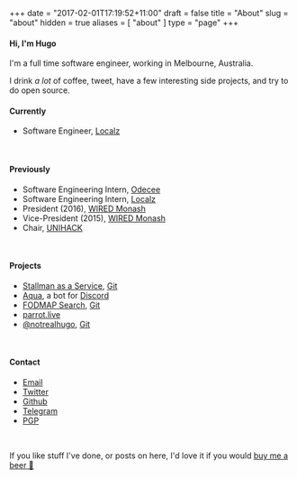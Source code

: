 +++
date = "2017-02-01T17:19:52+11:00"
draft = false
title = "About"
slug = "about"
hidden = true
aliases = [
	"about"
]
type = "page"
+++

#### Hi, I'm Hugo
I'm a full time software engineer, working in Melbourne, Australia.

I drink _a lot_ of coffee, tweet, have a few interesting side projects, and try to do open source.

#### Currently
* Software Engineer, [Localz](http://localz.co) 
<br />

#### Previously
* Software Engineering Intern, [Odecee](http://odecee.com.au)
* Software Engineering Intern, [Localz](http://localz.co)
* President (2016), [WIRED Monash](http://wired.org.au)
* Vice-President (2015), [WIRED Monash](http://wired.org.au)  
* Chair, [UNIHACK](http://unihack.net)
<br />

#### Projects
* [Stallman as a Service](https://rms.now.sh/), [Git](https://git.hu.md/hugo/stallman)
* [Aqua](http://aqua.bots.ovh/), a bot for [Discord](http://discordapp.com)
* [FODMAP Search](https://fodmap.now.sh), [Git](https://github.com/hugomd/fodmap-react)  
* [parrot.live](https://github.com/hugomd/parrot.live)
* [@notrealhugo](https://twitter.com/notrealhugo), [Git](https://github.com/hugomd/fake-hugo)
<br />

#### Contact
<ul>
	<li><a href="mailto:11111h1e1l1l1o1@h1u11.1m1d1" onmouseover="this.href=this.href.replace(/1/g, '')">Email</a></li>
	<li><a href="http://twitter.com/hugojmd">Twitter</a></li>
	<li><a href="http://github.com/hugomd">Github</a></li>
	<li><a href="http://telegram.me/hugomd">Telegram</a></li>
	<li><a href="http://keybase.io/hugomd">PGP</a></li>
</ul><br />

If you like stuff I've done, or posts on here, I'd love it if you would [buy me a beer 🍺](https://paypal.me/hugo/5)

<!--Test-->

